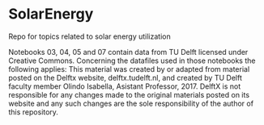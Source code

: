 # SolarEnergy
Repo for topics related to solar energy utilization

Notebooks 03, 04, 05 and 07 contain data from TU Delft licensed under Creative Commons.
Concerning the datafiles used in those notebooks the following applies:
This material was created by or adapted from material posted on the Delftx website, delftx.tudelft.nl, and created by TU Delft faculty member Olindo Isabella, Asistant Professor, 2017. DelftX is not responsible for any changes made to the original materials posted on its website and any such changes are the sole responsibility of the author of this repository.
